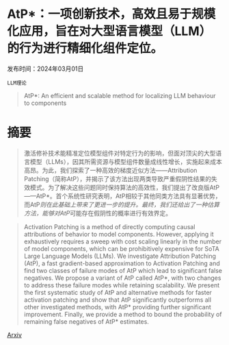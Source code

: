 # AtP*：一项创新技术，高效且易于规模化应用，旨在对大型语言模型（LLM）的行为进行精细化组件定位。

发布时间：2024年03月01日

`LLM理论`

> AtP*: An efficient and scalable method for localizing LLM behaviour to components

# 摘要

> 激活修补技术能精准定位模型组件对特定行为的影响，但面对顶尖的大型语言模型（LLMs），因其所需资源与模型组件数量成线性增长，实施起来成本高昂。为此，我们探索了一种高效的梯度近似方法——Attribution Patching（简称AtP），并揭示了该方法出现两类导致严重假阴性结果的失效模式。为了解决这些问题同时保持算法的高效性，我们提出了改良版AtP——AtP*。首个系统性研究表明，AtP相较于其他同类方法具有显著优势，而AtP*则在此基础上带来了更进一步的提升。最终，我们还给出了一种估算方法，能够对AtP*可能存在假阴性的概率进行有效界定。

> Activation Patching is a method of directly computing causal attributions of behavior to model components. However, applying it exhaustively requires a sweep with cost scaling linearly in the number of model components, which can be prohibitively expensive for SoTA Large Language Models (LLMs). We investigate Attribution Patching (AtP), a fast gradient-based approximation to Activation Patching and find two classes of failure modes of AtP which lead to significant false negatives. We propose a variant of AtP called AtP*, with two changes to address these failure modes while retaining scalability. We present the first systematic study of AtP and alternative methods for faster activation patching and show that AtP significantly outperforms all other investigated methods, with AtP* providing further significant improvement. Finally, we provide a method to bound the probability of remaining false negatives of AtP* estimates.

[Arxiv](https://arxiv.org/abs/2403.00745)